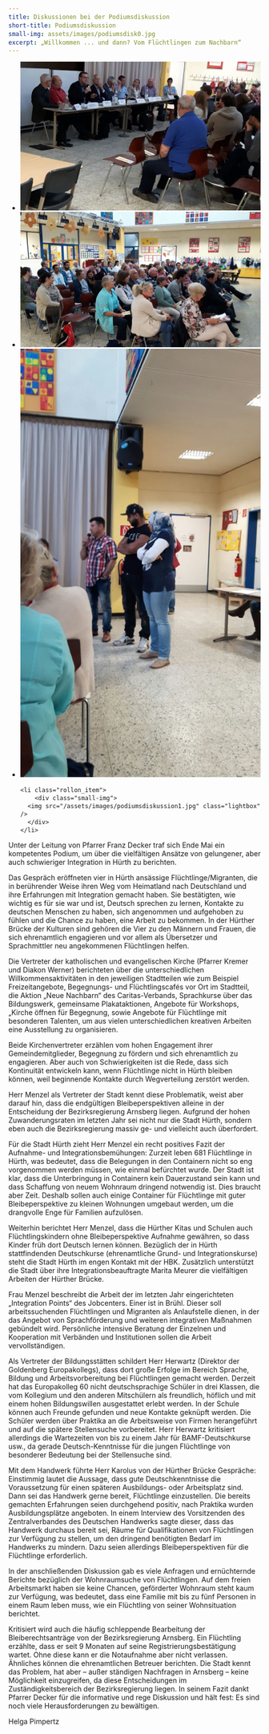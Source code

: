```yaml
---
title: Diskussionen bei der Podiumsdiskussion
short-title: Podiumsdiskussion
small-img: assets/images/podiumsdisk0.jpg
excerpt: „Willkommen ... und dann? Vom Flüchtlingen zum Nachbarn“
---
```



<section class="rollon_view">
  <ul class="rollon_container">
    <li class="rollon_item">
        <div class="small-img">
      <img src="/assets/images/podiumsdisk0.jpg" class="lightbox" />
      </div>
    </li>
    <li class="rollon_item">
        <div class="small-img">
      <img src="/assets/images/2016-06-09-PHOTO-00000040.jpg" class="lightbox" />
      </div>
    </li>
    <li class="rollon_item">
        <div class="small-img">
      <img src="/assets/images/2016-06-09-PHOTO-00000042.jpg" class="lightbox" />
      </div>
    </li>

    <li class="rollon_item">
        <div class="small-img">
      <img src="/assets/images/podiumsdiskussion1.jpg" class="lightbox" />
      </div>
    </li>
   

  </ul>
</section>

Unter der Leitung von Pfarrer Franz Decker traf sich Ende Mai ein kompetentes Podium, um über die vielfältigen Ansätze von gelungener, aber auch schwieriger Integration in Hürth zu berichten.

Das Gespräch eröffneten vier in Hürth ansässige Flüchtlinge/Migranten, die in berührender Weise ihren Weg vom Heimatland nach Deutschland und ihre Erfahrungen mit Integration gemacht haben. Sie bestätigten, wie wichtig es für sie war und ist, Deutsch sprechen zu lernen, Kontakte zu deutschen Menschen zu haben, sich angenommen und aufgehoben zu fühlen und die Chance zu haben, eine Arbeit zu bekommen. In der Hürther Brücke der Kulturen sind gehören die Vier zu den Männern und Frauen, die sich ehrenamtlich engagieren und vor allem als Übersetzer und Sprachmittler neu angekommenen Flüchtlingen helfen.

Die Vertreter der katholischen und evangelischen Kirche (Pfarrer Kremer und Diakon Werner) berichteten über die unterschiedlichen Willkommensaktivitäten in den jeweiligen Stadtteilen wie zum Beispiel Freizeitangebote, Begegnungs- und Flüchtlingscafés vor Ort im Stadtteil, die Aktion „Neue Nachbarn“ des Caritas-Verbands, Sprachkurse über das Bildungswerk, gemeinsame Plakataktionen, Angebote für Workshops, „Kirche öffnen für Begegnung, sowie Angebote für Flüchtlinge mit besonderen Talenten, um aus vielen unterschiedlichen kreativen Arbeiten eine Ausstellung zu organisieren.

Beide Kirchenvertreter erzählen vom hohen Engagement ihrer Gemeindemitglieder, Begegnung zu fördern und sich ehrenamtlich zu engagieren. Aber auch von Schwierigkeiten ist die Rede, dass sich Kontinuität entwickeln kann, wenn Flüchtlinge nicht in Hürth bleiben können, weil beginnende Kontakte durch Wegverteilung zerstört werden.

Herr Menzel als Vertreter der Stadt kennt diese Problematik, weist aber darauf hin, dass die endgültigen Bleibeperspektiven alleine in der Entscheidung der Bezirksregierung Arnsberg liegen. Aufgrund der hohen Zuwanderungsraten im letzten Jahr sei nicht nur die Stadt Hürth, sondern eben auch die Bezirksregierung massiv ge- und vielleicht auch überfordert.

Für die Stadt Hürth zieht Herr Menzel ein recht positives Fazit der Aufnahme- und  Integrationsbemühungen: Zurzeit leben 681 Flüchtlinge in Hürth, was bedeutet, dass die Belegungen in den Containern nicht so eng vorgenommen werden müssen, wie einmal befürchtet wurde. Der Stadt ist klar, dass die Unterbringung in Containern kein Dauerzustand sein kann und dass Schaffung von neuem Wohnraum dringend notwendig ist. Dies braucht aber Zeit. Deshalb sollen auch einige Container für Flüchtlinge mit guter Bleibeperspektive zu kleinen Wohnungen umgebaut werden, um die drangvolle Enge für Familien aufzulösen.

Weiterhin berichtet Herr Menzel, dass die Hürther Kitas und Schulen auch Flüchtlingskindern ohne Bleibeperspektive Aufnahme gewähren, so dass Kinder früh dort Deutsch lernen können. Bezüglich der in Hürth stattfindenden Deutschkurse (ehrenamtliche Grund- und Integrationskurse) steht die Stadt Hürth im engen Kontakt mit der HBK. Zusätzlich unterstützt die Stadt über ihre Integrationsbeauftragte Marita Meurer die vielfältigen Arbeiten der Hürther Brücke.

Frau Menzel beschreibt die Arbeit der im letzten Jahr eingerichteten „Integration Points“ des Jobcenters. Einer ist in Brühl. Dieser soll arbeitssuchenden Flüchtlingen und Migranten als Anlaufstelle dienen, in der das Angebot von Sprachförderung und weiteren integrativen Maßnahmen gebündelt wird. Persönliche intensive Beratung der Einzelnen und Kooperation mit Verbänden und Institutionen sollen die Arbeit vervollständigen.

Als Vertreter der Bildungsstätten schildert Herr Herwartz (Direktor der Goldenberg Europakollegs), dass dort große Erfolge im Bereich Sprache, Bildung und Arbeitsvorbereitung bei Flüchtlingen gemacht werden. Derzeit hat das Europakolleg 60 nicht deutschsprachige Schüler in drei Klassen, die vom Kollegium und den anderen Mitschülern als freundlich, höflich und mit einem hohen Bildungswillen ausgestattet erlebt werden. In der Schule können auch Freunde gefunden und neue Kontakte geknüpft werden. Die Schüler werden über Praktika an die Arbeitsweise von Firmen herangeführt und auf die spätere Stellensuche vorbereitet. Herr Herwartz kritisiert allerdings die Wartezeiten von bis zu einem Jahr für BAMF-Deutschkurse usw., da gerade Deutsch-Kenntnisse für die jungen Flüchtlinge von besonderer Bedeutung bei der Stellensuche sind.

Mit dem Handwerk führte Herr Karolus von der Hürther Brücke Gespräche: Einstimmig lautet die Aussage, dass gute Deutschkenntnisse die Voraussetzung für einen späteren Ausbildungs- oder Arbeitsplatz sind. Dann sei das Handwerk gerne bereit, Flüchtlinge einzustellen. Die bereits gemachten Erfahrungen seien durchgehend positiv, nach Praktika wurden Ausbildungsplätze angeboten. In einem Interview des Vorsitzenden des Zentralverbandes des Deutschen Handwerks sagte dieser, dass das Handwerk durchaus bereit sei, Räume für Qualifikationen von Flüchtlingen zur Verfügung zu stellen, um den dringend benötigten Bedarf im Handwerks zu mindern. Dazu seien allerdings Bleibeperspektiven für die Flüchtlinge erforderlich.

In der anschließenden Diskussion gab es viele Anfragen und ernüchternde Berichte bezüglich der Wohnraumsuche von Flüchtlingen. Auf dem freien Arbeitsmarkt haben sie keine Chancen, geförderter Wohnraum steht kaum zur Verfügung, was bedeutet, dass eine Familie mit bis zu fünf Personen in einem Raum leben muss, wie ein Flüchtling von seiner Wohnsituation berichtet.

Kritisiert wird auch die häufig schleppende Bearbeitung der Bleiberechtsanträge von der Bezirksregierung Arnsberg. Ein Flüchtling erzählte, dass er seit 9 Monaten auf seine Registrierungsbestätigung wartet. Ohne diese kann er die Notaufnahme aber nicht verlassen. Ähnliches können die ehrenamtlichen Betreuer berichten. Die Stadt kennt das Problem, hat aber – außer ständigen Nachfragen in Arnsberg – keine Möglichkeit einzugreifen, da diese Entscheidungen im Zuständigkeitsbereich der Bezirksregierung liegen. In seinem Fazit dankt Pfarrer Decker für die informative und rege Diskussion und hält fest: Es sind noch viele Herausforderungen zu bewältigen.

Helga Pimpertz